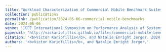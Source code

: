 ```yaml
---
title: "Workload Characterization of Commercial Mobile Benchmark Suites"
collection: publications
permalink: /publication/2024-05-06-commercial-mobile-benchmarks
date: 2024-05-06
venue: 'IEEE International Symposium on Performance Analysis of Systems and Software'
paperurl: 'http://vickariofillis.github.io/files/commercial-mobile-benchmarks.pdf'
citation: '<b>Victor Kariofillis</b>, and Natalie Enright Jerger. 2024 IEEE International Symposium on Performance Analysis of Systems and Software (ISPASS), Indianapolis, IN, USA, 2024.'
authors: '<b>Victor Kariofillis</b>, and Natalie Enright Jerger.'
---
```

